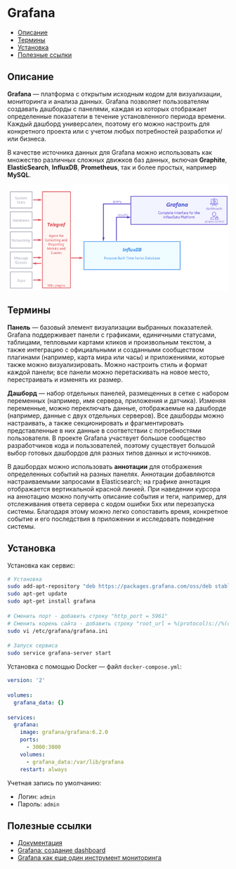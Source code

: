 # Grafana

- [Описание](#описание)
- [Термины](#термины)
- [Установка](#установка)
- [Полезные ссылки](#полезные-ссылки)

## Описание

**Grafana** — платформа с открытым исходным кодом для визуализации, мониторинга и анализа данных. Grafana позволяет пользователям создавать дашборды с панелями, каждая из которых отображает определенные показатели в течение установленного периода времени. Каждый дашборд универсален, поэтому его можно настроить для конкретного проекта или с учетом любых потребностей разработки и/или бизнеса.

В качестве источника данных для Grafana можно использовать как множество различных сложных движков баз данных, включая **Graphite**, **ElasticSearch**, **InfluxDB**, **Prometheus**, так и более простых, например **MySQL**.

![Общая схема](files/grafana.png)



## Термины

**Панель** — базовый элемент визуализации выбранных показателей. Grafana поддерживает панели с графиками, единичными статусами, таблицами, тепловыми картами кликов и произвольным текстом, а также интеграцию с официальными и созданными сообществом плагинами (например, карта мира или часы) и приложениями, которые также можно визуализировать. Можно настроить стиль и формат каждой панели; все панели можно перетаскивать на новое место, перестраивать и изменять их размер.

**Дашборд** — набор отдельных панелей, размещенных в сетке с набором переменных (например, имя сервера, приложения и датчика). Изменяя переменные, можно переключать данные, отображаемые на дашборде (например, данные с двух отдельных серверов). Все дашборды можно настраивать, а также секционировать и фрагментировать представленные в них данные в соответствии с потребностями пользователя. В проекте Grafana участвует большое сообщество разработчиков кода и пользователей, поэтому существует большой выбор готовых дашбордов для разных типов данных и источников.

В дашбордах можно использовать **аннотации** для отображения определенных событий на разных панелях. Аннотации добавляются настраиваемыми запросами в Elasticsearch; на графике аннотация отображается вертикальной красной линией. При наведении курсора на аннотацию можно получить описание события и теги, например, для отслеживания ответа сервера с кодом ошибки 5xx или перезапуска системы. Благодаря этому можно легко сопоставить время, конкретное событие и его последствия в приложении и исследовать поведение системы.



## Установка

Установка как сервис:

```bash
# Установка
sudo add-apt-repository "deb https://packages.grafana.com/oss/deb stable main"
sudo apt-get update
sudo apt-get install grafana

# Сменить порт - добавить строку "http_port = 5961"
# Сменить корень сайта - добавить строку "root_url = %(protocol)s://%(domain)s/grafana/"
sudo vi /etc/grafana/grafana.ini

# Запуск сервиса
sudo service grafana-server start
```

Установка с помощью Docker — файл `docker-compose.yml`:

```yml
version: '2'

volumes:
  grafana_data: {}

services:
  grafana:
    image: grafana/grafana:6.2.0
    ports:
      - 3000:3000
    volumes:
      - grafana_data:/var/lib/grafana
    restart: always
```

Учетная запись по умолчанию:

- Логин: `admin`
- Пароль: `admin`



## Полезные ссылки

- [Документация](https://grafana.com/docs/)
- [Grafana: создание dashboard](https://rtfm.co.ua/grafana-sozdanie-dashboard/)
- [Grafana как еще один инструмент мониторинга](https://habr.com/ru/company/southbridge/blog/431122/)